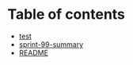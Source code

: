 # Table of contents

* [test](README.md)
* [sprint-99-summary](sprint-99-summary.md)
* [README](readme.md)
